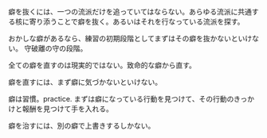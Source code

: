 癖を抜くには、一つの流派だけを追っていてはならない。あらゆる流派に共通する核に寄り添うことで癖を抜く。あるいはそれを行なっている流派を探す。

おかしな癖があるなら、練習の初期段階としてまずはその癖を抜かないといけない。
守破離の守の段階。

全ての癖を直すのは現実的ではない。致命的な癖から直す。

癖を直すには、まず癖に気づかないといけない。

癖は習慣。practice.
まずは癖になっている行動を見つけて、その行動のきっかけと報酬を見つけて手を入れる。

癖を治すには、別の癖で上書きするしかない。
